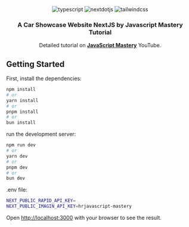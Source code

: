 <div align="center">
  <div>
    <img src="https://img.shields.io/badge/-TypeScript-black?style=for-the-badge&logoColor=white&logo=typescript&color=3178C6" alt="typescript" />
     <img src="https://img.shields.io/badge/-Next_JS-black?style=for-the-badge&logoColor=white&logo=nextdotjs&color=000000" alt="nextdotjs" />
    <img src="https://img.shields.io/badge/-Tailwind_CSS-black?style=for-the-badge&logoColor=white&logo=tailwindcss&color=06B6D4" alt="tailwindcss" />
  </div>

  <h3 align="center">A Car Showcase Website NextJS by Javascript Mastery Tutorial</h3>

   <div align="center">
     Detailed tutorial on <a href="https://www.youtube.com/@javascriptmastery/videos" target="_blank"><b>JavaScript Mastery</b></a> YouTube.
    </div>

</div>

## Getting Started

First, install the dependencies:

```bash
npm install
# or
yarn install
# or
pnpm install
# or
bun install
```

run the development server:

```bash
npm run dev
# or
yarn dev
# or
pnpm dev
# or
bun dev
```

.env file:

```bash
NEXT_PUBLIC_RAPID_API_KEY=
NEXT_PUBLIC_IMAGIN_API_KEY=hrjavascript-mastery
```

Open [http://localhost:3000](http://localhost:3000) with your browser to see the result.
